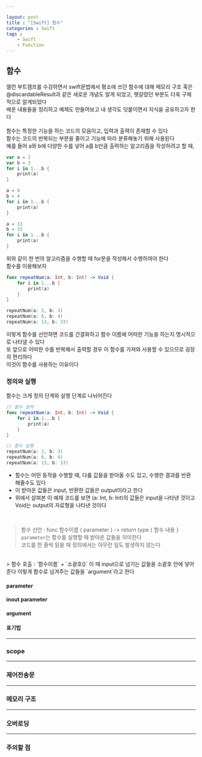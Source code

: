 ```yaml
---

layout: post
title : "[Swift] 함수"
categories : Swift
tags : 
    - Swift
    - Function
---
```

## 함수
앨런 부트캠프를 수강하면서 swift문법에서 평소에 쓰던 함수에 대해 메모리 구조 혹은 @discardableResult과 같은 새로운 개념도 알게 되었고, 헷갈렸던 부분도 더욱 구체적으로 알게되었다   
배운 내용들을 정리하고 예제도 만들어보고 내 생각도 덧붙이면서 지식을 공유하고자 한다   
<br>
함수는 특정한 기능을 하는 코드의 모음이고, 입력과 출력이 존재할 수 있다    
함수는 코드의 반복되는 부분을 줄이고 기능에 따라 분류해놓기 위해 사용된다    
예를 들어 a와 b에 다양한 수를 넣어 a를 b만큼 출력하는 알고리즘을 작성하려고 할 때,
```swift
var a = 2
var b = 3
for i in 1...b {
    print(a)
}

a = 6
b = 4
for i in 1...b {
    print(a)
}

a = 13
b = 33
for i in 1...b {
    print(a)
}
```   
위와 같이 한 번의 알고리즘을 수행할 때 for문을 작성해서 수행하여야 한다   
함수를 이용해보자   

```swift
func repeatNum(a: Int, b: Int) -> Void {
    for i in 1...b {
        print(a)
    }
}

repeatNum(a: 2, b: 3)
repeatNum(a: 6, b: 4)
repeatNum(a: 13, b: 33)
```   
이렇게 함수를 선언하면 코드를 간결화하고 함수 이름에 어떠한 기능을 하는지 명시적으로 나타낼 수 있다   
또 앞으로 어떠한 수를 반복해서 출력할 경우 이 함수를 가져와 사용할 수 있으므로 굉장히 편리하다   
이것이 함수를 사용하는 이유이다   


### 정의와 실행
함수는 크게 정의 단계와 실행 단계로 나뉘어진다   
```swift
// 함수 정의 
func repeatNum(a: Int, b: Int) -> Void {
    for i in 1...b {
        print(a)
    }
}

// 함수 실행
repeatNum(a: 2, b: 3)
repeatNum(a: 6, b: 4)
repeatNum(a: 13, b: 33)
```  
-  함수는 어떤 동작을 수행할 때, 다룰 값들을 받아올 수도 있고, 수행한 결과를 반환해줄수도 있다   
-  이 받아온 값들은 input, 반환한 값들은 output이라고 한다
- 위에서 살펴본 이 예제 코드를 보면 (a: Int, b: Int)의 값들은 input을 나타낸 것이고 Void는 output의 자료형을 나타낸 것이다      

<br>

> 함수 선언 : func 함수이름 ( parameter ) -> return type { 함수 내용 }      
`parameter`는 함수를 실행할 때 받아온 값들을 의미한다  
코드를 한 줄씩 읽을 때 정의에서는 아무런 일도 발생하지 않는다   
<br>
> 함수 호출 : `함수이름` + `소괄호()`    
이 때 input으로 넘기는 값들을 소괄호 안에 넣어준다    
이렇게 함수로 넘겨주는 값들을 `argument`라고 한다     


#### parameter
#### inout parameter
#### argument
#### 표기법 
* * *   
### scope

* * *   
### 제어전송문

* * *   
### 메모리 구조

* * *   
### 오버로딩

* * *   
### 주의할 점
